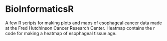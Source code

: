 # BioInformaticsR

A few R scripts for making plots and maps of esophageal cancer data made at the Fred Hutchinson Cancer Research Center.
Heatmap contains the r code for making a heatmap of esophageal tissue age. 
